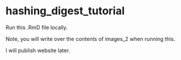 # hashing_digest_tutorial

Run this .RmD file locally. 

Note, you will write over the contents of images_2 when running this.

I will publish website later.

